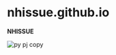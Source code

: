 # nhissue.github.io
**NHISSUE**

![py pj copy](https://github.com/nhissue/nhissue.github.io/assets/142996242/f5fb434b-3fb0-45c3-82ee-1dd846dbca9d)
 
